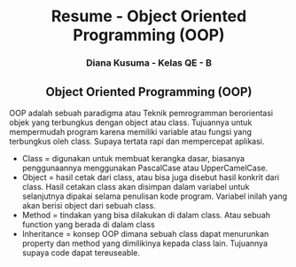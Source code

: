 <h1 align="center">Resume - Object Oriented Programming (OOP)</h1>
<h3 align="center">Diana Kusuma - Kelas QE - B</h3>

<h2 align="center">Object Oriented Programming (OOP)</h2>

OOP adalah sebuah paradigma atau Teknik pemrogramman berorientasi objek yang terbungkus dengan object atau class. Tujuannya untuk mempermudah program karena memiliki variable atau fungsi yang terbungkus oleh class.  Supaya tertata rapi dan mempercepat aplikasi. 
-	Class = digunakan untuk membuat kerangka dasar, biasanya penggunaannya menggunakan PascalCase atau UpperCamelCase.
-	Object =  hasil cetak dari class, atau bisa juga disebut hasil konkrit dari class. Hasil cetakan class akan disimpan dalam variabel untuk selanjutnya dipakai selama penulisan kode program. Variabel inilah yang akan berisi object dari sebuah class.
-	Method = tindakan yang bisa dilakukan di dalam class. Atau sebuah function yang berada di dalam class
-	Inheritance = konsep OOP dimana sebuah class dapat menurunkan property dan method yang dimilikinya kepada class lain. Tujuannya supaya code dapat tereuseable.
